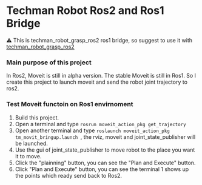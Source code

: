 # Techman Robot Ros2 and Ros1 Bridge
:warning:
This is techman_robot_grasp_ros2 ros1 bridge, so suggest to use it with [techman_robot_grasp_ros2](https://github.com/JuFengWu/techman_robot_grasp_ros2)

### Main purpose of this project
In Ros2, Moveit is still in alpha version. The stable Moveit is still in Ros1.
So I create this project to launch moveit and send the robot joint trajectory to ros2.

### Test Moveit functoin on Ros1 envirnoment
1. Build this project.
2. Open a terminal and type ``rosrun moveit_action_pkg get_trajectory``
3. Open another terminal and type ``roslaunch moveit_action_pkg tm_movit_bringup.launch ``, the rviz, moveit and joint_state_publisher will be launched.
4. Use the gui of joint_state_publisher to move robot to the place you want it to move.
5. Click the "plainning" button, you can see the "Plan and Execute" button.
6. Click "Plan and Execute" button, you can see the terminal 1 shows up the points which ready send back to Ros2.
